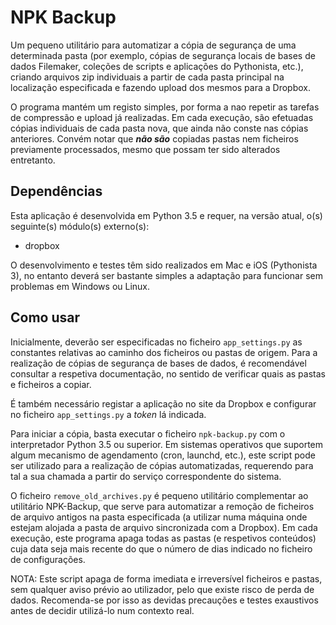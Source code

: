 # NPK Backup
Um pequeno utilitário para automatizar a cópia de segurança de uma determinada pasta (por exemplo, cópias de segurança locais de bases de dados Filemaker, coleções de scripts e aplicações do Pythonista, etc.), criando arquivos zip individuais a partir de cada pasta principal na localização especificada e fazendo upload dos mesmos para a Dropbox. 

O programa mantém um registo simples, por forma a nao repetir as tarefas de compressão e upload já realizadas. Em cada execução, são efetuadas cópias individuais de cada pasta nova, que ainda não conste nas cópias anteriores. Convém notar que ___não são___ copiadas pastas nem ficheiros previamente processados, mesmo que possam ter sido alterados entretanto.

## Dependências
Esta aplicação é desenvolvida em Python 3.5 e requer, na versão atual, o(s) seguinte(s) módulo(s) externo(s):

- dropbox

O desenvolvimento e testes têm sido realizados em Mac e iOS (Pythonista 3), no entanto deverá ser bastante simples a adaptação para funcionar sem problemas em Windows ou Linux.


## Como usar
Inicialmente, deverão ser especificadas no ficheiro `app_settings.py` as constantes relativas ao caminho dos ficheiros ou pastas de origem. Para a realização de cópias de segurança de bases de dados, é recomendável consultar a respetiva documentação, no sentido de verificar quais as pastas e ficheiros a copiar.

É também necessário registar a aplicação no site da Dropbox e configurar no ficheiro `app_settings.py` a *token* lá indicada.

Para iniciar a cópia, basta executar o ficheiro `npk-backup.py` com o interpretador Python 3.5 ou superior. Em sistemas operativos que suportem algum mecanismo de agendamento (cron, launchd, etc.), este script pode ser utilizado para a realização de cópias automatizadas, requerendo para tal a sua chamada a partir do serviço correspondente do sistema.

O ficheiro `remove_old_archives.py` é pequeno utilitário complementar ao utilitário NPK-Backup, que serve para automatizar a remoção de ficheiros de arquivo antigos na pasta especificada (a utilizar numa máquina onde estejam alojada a pasta de arquivo sincronizada com a Dropbox). Em cada execução, este programa apaga todas as pastas (e respetivos conteúdos) cuja data seja mais recente do que o número de dias indicado no ficheiro de configurações.

NOTA: Este script apaga de forma imediata e irreversível ficheiros e pastas, sem qualquer aviso prévio ao utilizador, pelo que existe risco de perda de dados. Recomenda-se por isso as devidas precauções e testes exaustivos antes de decidir utilizá-lo num contexto real.